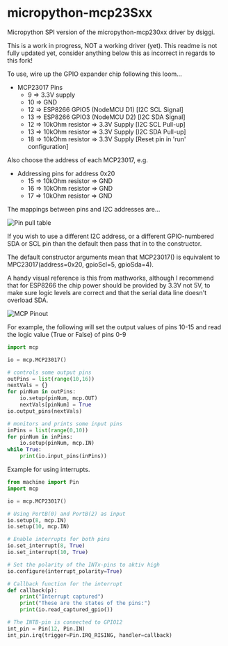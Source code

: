 # micropython-mcp23Sxx

Micropython SPI version of the micropython-mcp230xx driver by dsiggi.

This is a work in progress, NOT a working driver (yet). This readme is not fully updated yet, consider anything below this as incorrect in regards to this fork!

To use, wire up the GPIO expander chip following this loom...

* MCP23017 Pins
  * 9 => 3.3V supply
  * 10 => GND
  * 12 => ESP8266 GPIO5 (NodeMCU D1) [I2C SCL Signal]
  * 13 => ESP8266 GPIO3 (NodeMCU D2) [I2C SDA Signal]
  * 12 => 10kOhm resistor => 3.3V Supply [I2C SCL Pull-up]
  * 13 => 10kOhm resistor => 3.3V Supply [I2C SDA Pull-up]
  * 18 => 10kOhm resistor => 3.3V Supply [Reset pin in 'run' configuration]

Also choose the address of each MCP23017, e.g.

* Addressing pins for address 0x20
  * 15 => 10kOhm resistor => GND
  * 16 => 10kOhm resistor => GND
  * 17 => 10kOhm resistor => GND

The mappings between pins and I2C addresses are...

![Pin pull table](http://raspi.tv/wp-content/uploads/2013/07/MCP23017-addresspins1.jpg)

If you wish to use a different I2C address, or a different GPIO-numbered SDA or SCL pin than the default then pass that in to the constructor.

The default constructor arguments mean that MCP23017() is equivalent to MPC23017(address=0x20, gpioScl=5, gpioSda=4).

A handy visual reference is this from mathworks, although I recommend that for ESP8266 the chip power should be provided by 3.3V not 5V, to make sure logic levels are correct and that the serial data line doesn't overload SDA.

![MCP Pinout](https://www.mathworks.com/help/examples/raspberrypiio_product/win64/mcp23017_circuit.png)

For example, the following will set the output values of pins 10-15 and read the logic value (True or False) of pins 0-9

```python
import mcp

io = mcp.MCP23017()

# controls some output pins
outPins = list(range(10,16))
nextVals = {}
for pinNum in outPins:
    io.setup(pinNum, mcp.OUT)
    nextVals[pinNum] = True
io.output_pins(nextVals)

# monitors and prints some input pins
inPins = list(range(0,10))
for pinNum in inPins:
    io.setup(pinNum, mcp.IN)
while True:
    print(io.input_pins(inPins))
```

Example for using interrupts.

```python
from machine import Pin
import mcp

io = mcp.MCP23017()

# Using PortB(0) and PortB(2) as input
io.setup(8, mcp.IN)
io.setup(10, mcp.IN)

# Enable interrupts for both pins
io.set_interrupt(8, True)
io.set_interrupt(10, True)

# Set the polarity of the INTx-pins to aktiv high
io.configure(interrupt_polarity=True)

# Callback function for the interrupt
def callback(p):
    print("Interrupt captured")
    print("These are the states of the pins:")
    print(io.read_captured_gpio())

# The INTB-pin is connected to GPIO12
int_pin = Pin(12, Pin.IN)
int_pin.irq(trigger=Pin.IRQ_RISING, handler=callback)

```
